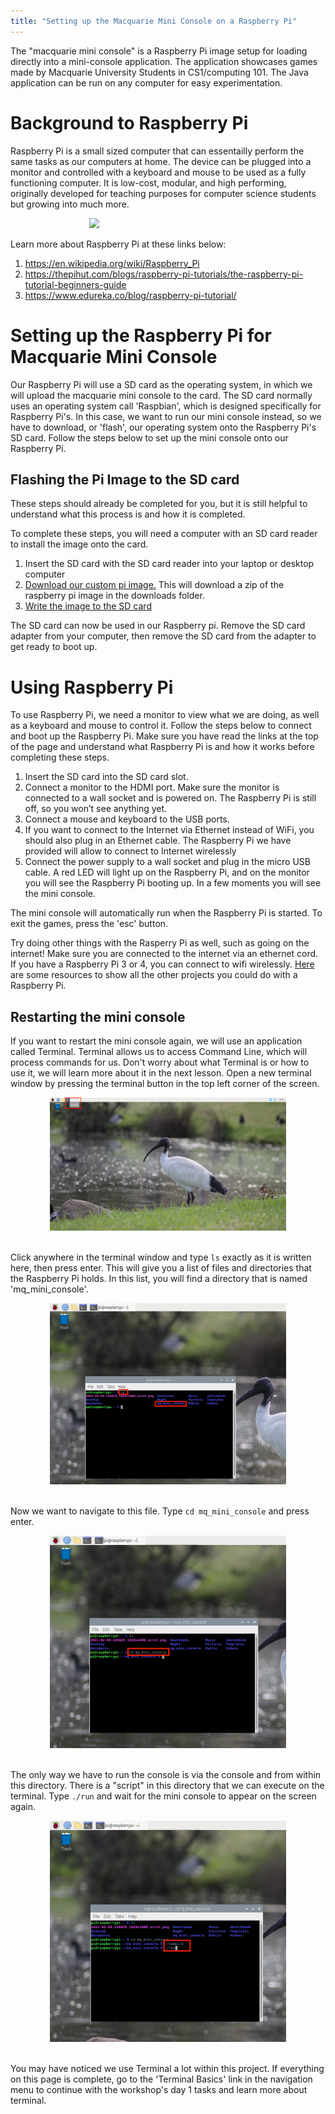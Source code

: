 ```yaml
---
title: "Setting up the Macquarie Mini Console on a Raspberry Pi"
---
```


The "macquarie mini console" is a Raspberry Pi image setup for loading directly into a mini-console application. The application showcases games made by Macquarie University Students in CS1/computing 101. The Java application can be run on any computer for easy experimentation.

# Background to Raspberry Pi

Raspberry Pi is a small sized computer that can essentailly perform the same tasks as our computers at home. The device can be plugged into a monitor and controlled with a keyboard and mouse to be used as a fully functioning computer. It is low-cost, modular, and high performing, originally developed for teaching purposes for computer science students but growing into much more.

<div style="width:50%; margin:auto">
	<img src="https://upload.wikimedia.org/wikipedia/commons/f/f1/Raspberry_Pi_4_Model_B_-_Side.jpg "/>
</div>

Learn more about Raspberry Pi at these links below:
<ol>
	<li><a href="https://en.wikipedia.org/wiki/Raspberry_Pi">https://en.wikipedia.org/wiki/Raspberry_Pi</a></li>
    <li><a href="https://thepihut.com/blogs/raspberry-pi-tutorials/the-raspberry-pi-tutorial-beginners-guide">https://thepihut.com/blogs/raspberry-pi-tutorials/the-raspberry-pi-tutorial-beginners-guide</a></li>
    <li><a href="https://www.edureka.co/blog/raspberry-pi-tutorial/">https://www.edureka.co/blog/raspberry-pi-tutorial/</a></li>
</ol>


# Setting up the Raspberry Pi for Macquarie Mini Console

Our Raspberry Pi will use a SD card as the operating system, in which we will upload the macquarie mini console to the card. The SD card normally uses an operating system call 'Raspbian', which is designed specifically for Raspberry Pi's. In this case, we want to run our mini console instead, so we have to download, or 'flash', our operating system onto the Raspberry Pi's SD card. Follow the steps below to set up the mini console onto our Raspberry Pi.

## Flashing the Pi Image to the SD card

These steps should already be completed for you, but it is still helpful to understand what this process is and how it is completed.

To complete these steps, you will need a computer with an SD card reader to install the image onto the card. 

<ol>
	<li>Insert the SD card with the SD card reader into your laptop or desktop computer</li>
	<li><a href="http://files.mattr.net.au/mqm.img.zip">Download our custom pi image.</a> This will download a zip of the raspberry pi image in the downloads folder. </li>
    <li><a href="https://www.raspberrypi.org/documentation/installation/installing-images/">Write the image to the SD card</a></li>
</ol>

The SD card can now be used in our Raspberry pi. Remove the SD card adapter from your computer, then remove the SD card from the adapter to get ready to boot up.

# Using Raspberry Pi

To use Raspberry Pi, we need a monitor to view what we are doing, as well as a keyboard and mouse to control it. Follow the steps below to connect and boot up the Raspberry Pi. Make sure you have read the links at the top of the page and understand what Raspberry Pi is and how it works before completing these steps. 

<ol>
	<li>Insert the SD card into the SD card slot.</li>
	<li>Connect a monitor to the HDMI port. Make sure the monitor is connected to a wall socket and is powered on. The Raspberry Pi is still off, so you won’t see anything yet.</li>
    <li>Connect a mouse and keyboard to the USB ports.</li>
    <li>If you want to connect to the Internet via Ethernet instead of WiFi, you should also plug in an Ethernet cable. The Raspberry Pi we have provided will allow to connect to Internet wirelessly</li>
    <li>Connect the power supply to a wall socket and plug in the micro USB cable. A red LED will light up on the Raspberry Pi, and on the monitor you will see the Raspberry Pi booting up. In a few moments you will see the mini console.</li>
</ol>

The mini console will automatically run when the Raspberry Pi is started. To exit the games, press the 'esc' button. 

Try doing other things with the Rasperry Pi as well, such as going on the internet! Make sure you are connected to the internet via an ethernet cord. If you have a Raspberry Pi 3 or 4, you can connect to wifi wirelessly. <a href="https://projects.raspberrypi.org/en">Here</a> are some resources to show all the other projects you could do with a Raspberry Pi.

## Restarting the mini console

If you want to restart the mini console again, we will use an application called Terminal. Terminal allows us to access Command Line, which will process commands for us. Don't worry about what Terminal is or how to use it, we will learn more about it in the next lesson. Open a new terminal window by pressing the terminal button in the top left corner of the screen.

<div style="width:75%; margin:auto">
	<img src="figs/raspberry_pi_run_mini_console1.png"/>
</div>
<br>

Click anywhere in the terminal window and type `ls` exactly as it is written here, then press enter. This will give you a list of files and directories that the Raspberry Pi holds. In this list, you will find a directory that is named 'mq_mini_console'.
<div style="width:75%; margin:auto">
	<img src="figs/raspberry_pi_run_mini_console2.png"/>
</div>
<br>

Now we want to navigate to this file. Type `cd mq_mini_console` and press enter. 
<div style="width:75%; margin:auto">
	<img src="figs/raspberry_pi_run_mini_console3.png"/>
</div>
<br>

The only way we have to run the console is via the console and from within this directory. There is a "script" in this directory that we can execute on the terminal.  Type `./run` and wait for the mini console to appear on the screen again.
<div style="width:75%; margin:auto">
	<img src="figs/raspberry_pi_run_mini_console4.png"/>
</div>
<br>

You may have noticed we use Terminal a lot within this project. If everything on this page is complete, go to the 'Terminal Basics' link in the navigation menu to continue with the workshop's day 1 tasks and learn more about terminal. 
 